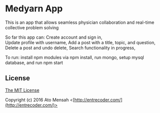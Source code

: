 # Medyarn App

This is an app that allows seamless physician collaboration and real-time collective problem solving

So far this app can: 
Create account and sign in,  
Update profile with username, 
Add a post with a title, topic, and question,
Delete a post and undo delete,
Search functionality in progress,

To run: install npm modules via npm install, run mongo, setup mysql database, and run npm start 

## License

[The MIT License](http://opensource.org/licenses/MIT)

Copyright (c) 2016 Ato Mensah <[http://entrecoder.com/](http://entrecoder.com/)>
